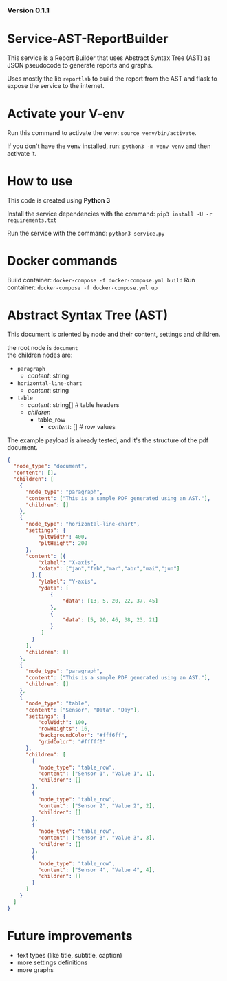 ### Version 0.1.1

# Service-AST-ReportBuilder
This service is a Report Builder that uses Abstract Syntax Tree (AST) as JSON pseudocode to generate reports and graphs.

Uses mostly the lib `reportlab` to build the report from the AST and flask to expose the service to the internet.

# Activate your V-env
Run this command to activate the venv: `source venv/bin/activate`.

If you don't have the venv installed, run: `python3 -m venv venv` and then activate it.

# How to use

This code is created using **Python 3**

Install the service dependencies with the command: `pip3 install -U -r requirements.txt`

Run the service with the command: `python3 service.py`

# Docker commands
Build container: `docker-compose -f docker-compose.yml build`
Run container: `docker-compose -f docker-compose.yml up`

# Abstract Syntax Tree (AST)

This document is oriented by node and their content, settings and children.

the root node is `document` <br>
the children nodes are:
- `paragraph`
  - *content*: string
- `horizontal-line-chart`
  - *content*: string
- `table`
  - *content*: string[] # table headers
  - *children*
    - table_row
      - *content*: [] # row values

The example payload is already tested, and it's the structure of the pdf document. 
```json
{
  "node_type": "document",
  "content": [],
  "children": [
    {
      "node_type": "paragraph",
      "content": ["This is a sample PDF generated using an AST."],
      "children": []
    },
    {
      "node_type": "horizontal-line-chart",
      "settings": {
          "pltWidth": 400,
          "pltHeight": 200
      },
      "content": [{
          "xlabel": "X-axis",
          "xdata": ["jan","feb","mar","abr","mai","jun"]
        },{
          "ylabel": "Y-axis",
          "ydata": [
              {
                  "data": [13, 5, 20, 22, 37, 45]
              }, 
              {
                  "data": [5, 20, 46, 38, 23, 21]
              }
           ]
        }
      ],
      "children": []
    },
    {
      "node_type": "paragraph",
      "content": ["This is a sample PDF generated using an AST."],
      "children": []
    },
    {
      "node_type": "table",
      "content": ["Sensor", "Data", "Day"],
      "settings": {
          "colWidth": 100,
          "rowHeights": 16,
          "backgroundColor": "#fff6ff",
          "gridColor": "#fffff0"
      },
      "children": [
        {
          "node_type": "table_row",
          "content": ["Sensor 1", "Value 1", 1],
          "children": []
        },
        {
          "node_type": "table_row",
          "content": ["Sensor 2", "Value 2", 2],
          "children": []
        },
        {
          "node_type": "table_row",
          "content": ["Sensor 3", "Value 3", 3],
          "children": []
        },
        {
          "node_type": "table_row",
          "content": ["Sensor 4", "Value 4", 4],
          "children": []
        }
      ]
    }
  ]
}
```

# Future improvements
- text types (like title, subtitle, caption)
- more settings definitions
- more graphs